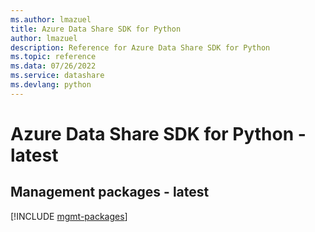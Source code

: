 ```yaml
---
ms.author: lmazuel
title: Azure Data Share SDK for Python
author: lmazuel
description: Reference for Azure Data Share SDK for Python
ms.topic: reference
ms.data: 07/26/2022
ms.service: datashare
ms.devlang: python
---
```

# Azure Data Share SDK for Python - latest

## Management packages - latest
[!INCLUDE [mgmt-packages](data-share-mgmt-index.md)]